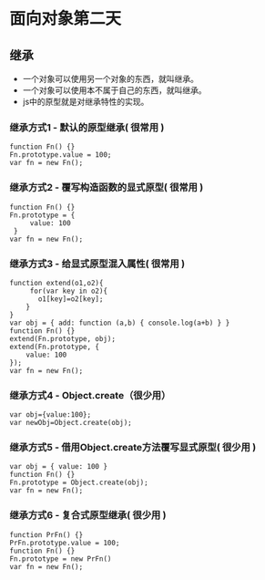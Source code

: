 # 面向对象第二天

## 继承
- 一个对象可以使用另一个对象的东西，就叫继承。
- 一个对象可以使用本不属于自己的东西，就叫继承。
- js中的原型就是对继承特性的实现。

### 继承方式1 - 默认的原型继承( 很常用 ) 
```
function Fn() {}
Fn.prototype.value = 100;
var fn = new Fn();
```
### 继承方式2 - 覆写构造函数的显式原型( 很常用 ) 
```
function Fn() {}
Fn.prototype = {
     value: 100
 }
var fn = new Fn();
```
### 继承方式3 - 给显式原型混入属性( 很常用 ) 
```
function extend(o1,o2){
     for(var key in o2){
       o1[key]=o2[key];
    }
}
var obj = { add: function (a,b) { console.log(a+b) } } 
function Fn() {}
extend(Fn.prototype, obj);
extend(Fn.prototype, {
    value: 100
});
var fn = new Fn();

```
### 继承方式4 - Object.create（很少用）
```
var obj={value:100};
var newObj=Object.create(obj);
```
### 继承方式5 - 借用Object.create方法覆写显式原型( 很少用 )
```
var obj = { value: 100 }
function Fn() {}
Fn.prototype = Object.create(obj);
var fn = new Fn();
```
### 继承方式6 - 复合式原型继承( 很少用 ) 
```
function PrFn() {}
PrFn.prototype.value = 100;
function Fn() {}
Fn.prototype = new PrFn()
var fn = new Fn();
```